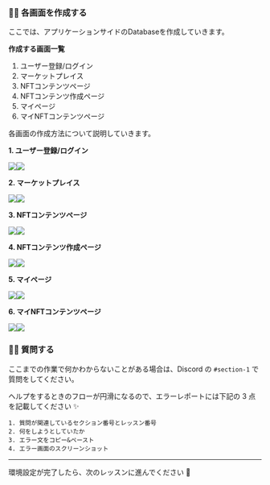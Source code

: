 ### 👩‍💻 各画面を作成する

ここでは、アプリケーションサイドのDatabaseを作成していきます。

**作成する画面一覧**

1.  ユーザー登録/ログイン
2.  マーケットプレイス
3.  NFTコンテンツページ
4.  NFTコンテンツ作成ページ
5.  マイページ
6.  マイNFTコンテンツページ

各画面の作成方法について説明していきます。

**1\. ユーザー登録/ログイン** 

![](https://firebasestorage.googleapis.com/v0/b/hideaki-97c59.appspot.com/o/images%2FhX626yFRzBaLxKfnu0ejxujjhv93%2F6YChWOK8d.png?alt=media)![](/public/images/Bunzz-NFTMarketplace-App/section-1/1_2_3.png)

**2\. マーケットプレイス** 

![](https://firebasestorage.googleapis.com/v0/b/hideaki-97c59.appspot.com/o/images%2FhX626yFRzBaLxKfnu0ejxujjhv93%2FSImYcV2dI.png?alt=media)![](/public/images/Bunzz-NFTMarketplace-App/section-1/1_2_4.png)

**3\. NFTコンテンツページ** 

![](https://firebasestorage.googleapis.com/v0/b/hideaki-97c59.appspot.com/o/images%2FhX626yFRzBaLxKfnu0ejxujjhv93%2F_Q-cJTy3n.png?alt=media)![](/public/images/Bunzz-NFTMarketplace-App/section-1/1_2_5.png)

**4\. NFTコンテンツ作成ページ** 

![](https://firebasestorage.googleapis.com/v0/b/hideaki-97c59.appspot.com/o/images%2FhX626yFRzBaLxKfnu0ejxujjhv93%2FdSsXKaCIn.png?alt=media)![](/public/images/Bunzz-NFTMarketplace-App/section-1/1_2_6.png)

**5\. マイページ** 

![](https://firebasestorage.googleapis.com/v0/b/hideaki-97c59.appspot.com/o/images%2FhX626yFRzBaLxKfnu0ejxujjhv93%2Fntn_xo9Z7.png?alt=media)![](/public/images/Bunzz-NFTMarketplace-App/section-1/1_2_7.png)

**6\. マイNFTコンテンツページ** 

![](https://firebasestorage.googleapis.com/v0/b/hideaki-97c59.appspot.com/o/images%2FhX626yFRzBaLxKfnu0ejxujjhv93%2FrXRx5KVVe.png?alt=media)![](/public/images/Bunzz-NFTMarketplace-App/section-1/1_2_8.png)

### 🙋‍♂️ 質問する

ここまでの作業で何かわからないことがある場合は、Discord の `#section-1` で質問をしてください。

ヘルプをするときのフローが円滑になるので、エラーレポートには下記の 3 点を記載してください ✨

    1. 質問が関連しているセクション番号とレッスン番号
    2. 何をしようとしていたか
    3. エラー文をコピー&ペースト
    4. エラー画面のスクリーンショット
    

* * *

環境設定が完了したら、次のレッスンに進んでください 🎉